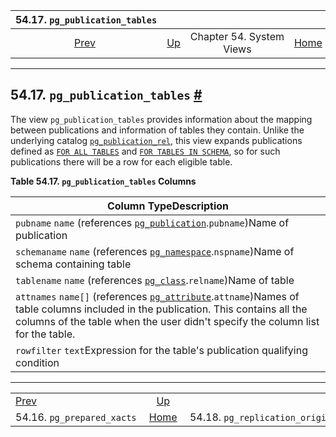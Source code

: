 

|                  54.17. `pg_publication_tables`                 |                                             |                          |                                                       |                                                                                       |
| :-------------------------------------------------------------: | :------------------------------------------ | :----------------------: | ----------------------------------------------------: | ------------------------------------------------------------------------------------: |
| [Prev](view-pg-prepared-xacts.html "54.16. pg_prepared_xacts")  | [Up](views.html "Chapter 54. System Views") | Chapter 54. System Views | [Home](index.html "PostgreSQL 17devel Documentation") |  [Next](view-pg-replication-origin-status.html "54.18. pg_replication_origin_status") |

***

## 54.17. `pg_publication_tables` [#](#VIEW-PG-PUBLICATION-TABLES)

The view `pg_publication_tables` provides information about the mapping between publications and information of tables they contain. Unlike the underlying catalog [`pg_publication_rel`](catalog-pg-publication-rel.html "53.42. pg_publication_rel"), this view expands publications defined as [`FOR ALL TABLES`](sql-createpublication.html#SQL-CREATEPUBLICATION-FOR-ALL-TABLES) and [`FOR TABLES IN SCHEMA`](sql-createpublication.html#SQL-CREATEPUBLICATION-FOR-TABLES-IN-SCHEMA), so for such publications there will be a row for each eligible table.

**Table 54.17. `pg_publication_tables` Columns**

| Column TypeDescription                                                                                                                                                                                                                                                |
| --------------------------------------------------------------------------------------------------------------------------------------------------------------------------------------------------------------------------------------------------------------------- |
| `pubname` `name` (references [`pg_publication`](catalog-pg-publication.html "53.40. pg_publication").`pubname`)Name of publication                                                                                                                                    |
| `schemaname` `name` (references [`pg_namespace`](catalog-pg-namespace.html "53.32. pg_namespace").`nspname`)Name of schema containing table                                                                                                                           |
| `tablename` `name` (references [`pg_class`](catalog-pg-class.html "53.11. pg_class").`relname`)Name of table                                                                                                                                                          |
| `attnames` `name[]` (references [`pg_attribute`](catalog-pg-attribute.html "53.7. pg_attribute").`attname`)Names of table columns included in the publication. This contains all the columns of the table when the user didn't specify the column list for the table. |
| `rowfilter` `text`Expression for the table's publication qualifying condition                                                                                                                                                                                         |

***

|                                                                 |                                                       |                                                                                       |
| :-------------------------------------------------------------- | :---------------------------------------------------: | ------------------------------------------------------------------------------------: |
| [Prev](view-pg-prepared-xacts.html "54.16. pg_prepared_xacts")  |      [Up](views.html "Chapter 54. System Views")      |  [Next](view-pg-replication-origin-status.html "54.18. pg_replication_origin_status") |
| 54.16. `pg_prepared_xacts`                                      | [Home](index.html "PostgreSQL 17devel Documentation") |                                                 54.18. `pg_replication_origin_status` |
